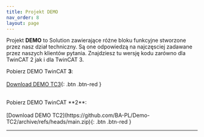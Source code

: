 ```yaml
---
title: Projekt DEMO
nav_order: 8
layout: page
---
```


Projekt **DEMO** to Solution zawierające różne bloku funkcyjne stworzone przez nasz dział techniczny. Są one odpowiedzą na najczęsciej zadawane przez naszych klientów pytania.
Znajdziesz tu wersję kodu zarówno dla TwinCAT 2 jak i dla TwinCAT 3. 

Pobierz DEMO TwinCAT **3**:
<br>
<br>
[Download DEMO TC3](https://github.com/BA-PL/Demo-TC3/archive/refs/heads/main.zip){: .btn .btn-red }

<br>
Pobierz DEMO TwinCAT **2**:
<br>
<br>
[Download DEMO TC2](https://github.com/BA-PL/Demo-TC2/archive/refs/heads/main.zip){: .btn .btn-red }

---
